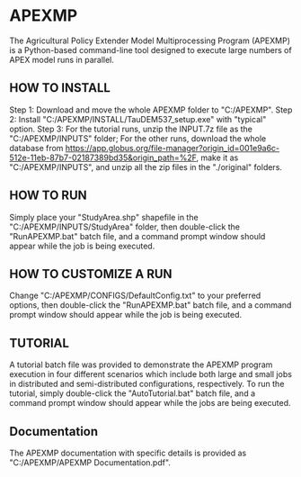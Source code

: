 # APEXMP
The Agricultural Policy Extender Model Multiprocessing Program (APEXMP) is a Python-based command-line tool designed to execute large numbers of APEX model runs in parallel.

## HOW TO INSTALL
Step 1: Download and move the whole APEXMP folder to "C:/APEXMP".
Step 2: Install "C:/APEXMP/INSTALL/TauDEM537_setup.exe" with "typical" option.
Step 3: For the tutorial runs, unzip the INPUT.7z file as the "C:/APEXMP/INPUTS" folder; For the other runs, download the whole database from https://app.globus.org/file-manager?origin_id=001e9a6c-512e-11eb-87b7-02187389bd35&origin_path=%2F, make it as "C:/APEXMP/INPUTS", and unzip all the zip files in the "./original" folders.

## HOW TO RUN
Simply place your "StudyArea.shp" shapefile in the "C:/APEXMP/INPUTS/StudyArea" folder, then double-click the "RunAPEXMP.bat" batch file, and a command prompt window should appear while the job is being executed.

## HOW TO CUSTOMIZE A RUN
Change "C:/APEXMP/CONFIGS/DefaultConfig.txt" to your preferred options, then double-click the "RunAPEXMP.bat" batch file, and a command prompt window should appear while the job is being executed.

## TUTORIAL
A tutorial batch file was provided to demonstrate the APEXMP program execution in four different scenarios which include both large and small jobs in distributed and semi-distributed configurations, respectively. To run the tutorial, simply double-click the "AutoTutorial.bat" batch file, and a command prompt window should appear while the jobs are being executed.
## Documentation
The APEXMP documentation with specific details is provided as "C:/APEXMP/APEXMP Documentation.pdf".
